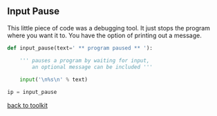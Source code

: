 ## Input Pause

This little piece of code was a debugging tool.
It just stops the program where you want it to.
You have the option of printing out a message.

```python
def input_pause(text=' ** program paused ** '):

    ''' pauses a program by waiting for input,
        an optional message can be included '''
        
    input('\n%s\n' % text)

ip = input_pause
```

[back to toolkit](/toolkit_page)
